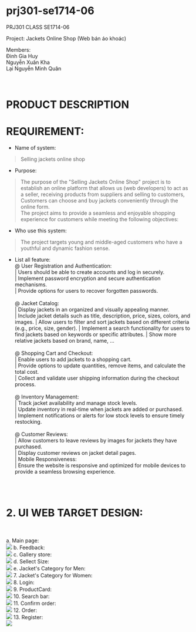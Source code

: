 # prj301-se1714-06

PRJ301 CLASS SE1714-06

Project: Jackets Online Shop (Web bán áo khoác) <br>

Members: <br>
Đinh Gia Huy <br>
Nguyễn Xuân Kha <br>
Lại Nguyễn Minh Quân <br>
		<br></br>

# PRODUCT DESCRIPTION

# REQUIREMENT: <br>
* Name of system: <br>
>  Selling jackets online shop

* Purpose: <br>
>  The purpose of the "Selling Jackets Online Shop" project is to establish an online platform that allows us (web developers) to act as a seller, receiving products from suppliers and selling to customers, Customers can choose and buy jackets conveniently through the online form.  <br>
>  The project aims to provide a seamless and enjoyable shopping experience for customers while meeting the following objectives:  <br>
* Who use this system: <br>
>  The project targets young and middle-aged customers who have a youthful and dynamic fashion sense. <br>

* List all feature: <br>
 @ User Registration and Authentication:  <br>
    |	Users should be able to create accounts and log in securely.  <br>
    |	Implement password encryption and secure authentication mechanisms.  <br>
    |	Provide options for users to recover forgotten passwords.  <br> <br>
 @ Jacket Catalog: <br>
    |	Display jackets in an organized and visually appealing manner. <br>
    |	Include jacket details such as title, description, price, sizes, colors, and images.
    |	Allow users to filter and sort jackets based on different criteria (e.g., price, size, gender).
    |	Implement a search functionality for users to find jackets based on keywords or specific attributes.
    |	Show more relative jackets based on brand, name, … <br> <br>
 @ Shopping Cart and Checkout:  <br>
    |	Enable users to add jackets to a shopping cart. <br>
    |	Provide options to update quantities, remove items, and calculate the total cost.  <br>
    |	Collect and validate user shipping information during the checkout process.  <br>  <br>
 @ Inventory Management:  <br>
    |	Track jacket availability and manage stock levels.  <br>
    |	Update inventory in real-time when jackets are added or purchased.  <br>
    |	Implement notifications or alerts for low stock levels to ensure timely restocking.  <br>  <br>
 @ Customer Reviews:  <br>
    |	Allow customers to leave reviews by images for jackets they have purchased.  <br>
    |	Display customer reviews on jacket detail pages.  <br>
    |	Mobile Responsiveness:  <br>
    |	Ensure the website is responsive and optimized for mobile devices to provide a seamless browsing experience.  <br>  <br>
<br>

# 2. UI WEB TARGET DESIGN:
<br>

a.	 Main page:<br>
<img src="./GUI assignment/Base.png">
b.   Feedback:<br>
<img src="./GUI assignment/Feedback - xem xét thay đổi cần thêm feedback detail card.png">
c.   Gallery store:<br>
<img src="./GUI assignment/Gallery - cần thêm 1 bản có sản phẩm để cho thầy thấy.png">
d.   Sellect Size:<br>
<img src="./GUI assignment/Gợi ý chọn size.png">
e.   Jacket's Category for Men:<br>
<img src="./GUI assignment/Jacket's Category - Jackets for men.png">
7.   Jacket's Category for Women:<br>
<img src="./GUI assignment/Jacket's Category - Jackets for women.png">
8.   Login:<br>
<img src="./GUI assignment/Login.png">
9.   ProductCard:<br>
<img src="./GUI assignment/ProductCard details.png">
10.  Search bar:<br>
<img src="./GUI assignment/SearchBar.png">
11.  Confirm order:<br>
<img src="./GUI assignment/confirm order.png">
12. Order:<br>
<img src="./GUI assignment/order.png">
13. Register:<br>
<img src="./GUI assignment/register.png">
